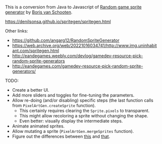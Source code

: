 This is a conversion from Java to Javascript of [Random game sprite generator](https://tmtg.nl/ludumdare/spritegen/) by [Boris van Schooten](https://tmtg.nl/).

https://denilsonsa.github.io/spritegen/spritegen.html

Other links:

* https://github.com/angarg12/RandomSpriteGenerator
* https://web.archive.org/web/20221016034741/http://www.img.uninhabitant.com/spritegen.html
* http://eandegames.weebly.com/devlog/gamedev-resource-pick-random-sprite-generators
* http://eandegames.com/gamedev-resource-pick-random-sprite-generators/

TODO:

* Create a better UI.
* Add more sliders and toggles for fine-tuning the parameters.
* Allow re-doing (and/or disabling) specific steps (the last function calls from `PixelArtGen.createSprite` function).
    * This certainly requires clearing the `Sprite.pixels` to transparent.
    * This might allow recoloring a sprite without changing the shape.
    * Even better: visually display the intermediate steps.
* Animate animated sprites.
* Allow mutating a sprite (`PixelArtGen.mergeSprites` function).
* Figure out the differences between [this](https://web.archive.org/web/*/http://www.xs4all.nl/~borisvs/jgame*) and [that](https://github.com/angarg12/RandomSpriteGenerator).
